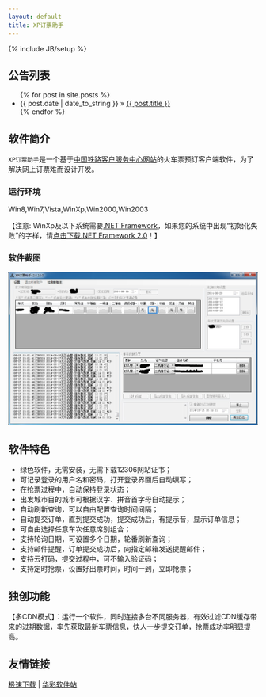 ```yaml
---
layout: default
title: XP订票助手
---
```

{% include JB/setup %}

## 公告列表

<ul class="posts">
  {% for post in site.posts %}
    <li><span>{{ post.date | date_to_string }}</span> &raquo; <a href="{{ BASE_PATH }}{{ post.url }}">{{ post.title }}</a></li>
  {% endfor %}
</ul>

## 软件简介

`XP订票助手`是一个基于<a href="http://www.12306.cn/" target="_blank" title="中国铁路客户服务中心网站">中国铁路客户服务中心网站</a>的火车票预订客户端软件，为了解决网上订票难而设计开发。

### 运行环境

Win8,Win7,Vista,WinXp,Win2000,Win2003

【注意: WinXp及以下系统需要<a href="https://www.microsoft.com/zh-cn/download/details.aspx?id=1639" target="_blank">.NET Framework</a>，如果您的系统中出现“初始化失败”的字样，请<a href="http://download.microsoft.com/download/c/6/e/c6e88215-0178-4c6c-b5f3-158ff77b1f38/NetFx20SP2_x86.exe" target="_blank">点击下载.NET Framework 2.0</a>！】

### 软件截图

<img src="image/index_1.jpg" />

## 软件特色

- 绿色软件，无需安装，无需下载12306网站证书；
- 可记录登录的用户名和密码，打开登录界面后自动填写；
- 在抢票过程中，自动保持登录状态；
- 出发城市目的城市可根据汉字、拼音首字母自动提示；
- 自动刷新查询，可以自由配置查询时间间隔；
- 自动提交订单，直到提交成功，提交成功后，有提示音，显示订单信息；
- 可自由选择任意车次任意席别组合；
- 支持轮询日期，可设置多个日期，轮番刷新查询；
- 支持邮件提醒，订单提交成功后，向指定邮箱发送提醒邮件；
- 支持云打码，提交过程中，可不输入验证码；
- 支持定时抢票，设置好出票时间，时间一到，立即抢票；

## 独创功能

【多CDN模式】：运行一个软件，同时连接多台不同服务器，有效过滤CDN缓存带来的过期数据，率先获取最新车票信息，快人一步提交订单，抢票成功率明显提高。


## 友情链接

<a href='http://www.jisuxz.com/'>极速下载</a> | <a href='http://www.huacolor.com/'>华彩软件站</a>